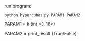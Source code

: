 run program:

`python hypercubes.py PARAM1 PARAM2`

PARAM1 = k (int <0, 16>)

PARAM2 = print_result (True/False)
